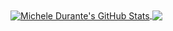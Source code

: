 <!--
**micheledurante/micheledurante** is a ✨ _special_ ✨ repository because its `README.md` (this file) appears on your GitHub profile.

Here are some ideas to get you started:

- 🔭 I’m currently working on ...
- 🌱 I’m currently learning ...
- 👯 I’m looking to collaborate on ...
- 🤔 I’m looking for help with ...
- 💬 Ask me about ...
- 📫 How to reach me: ...
- 😄 Pronouns: ...
- ⚡ Fun fact: ...
-->

<a href="https://github.com/micheledurante">
  <img align="center" src="https://github-readme-stats.vercel.app/api?username=micheledurante&show_icons=true&count_private=true&line_height=33&theme=buefy" alt="Michele Durante's GitHub Stats" />
</a>

<a href="https://github.com/micheledurante">
  <img align="center" src="https://github-readme-stats.vercel.app/api/top-langs/?username=micheledurante&langs_count=4&line_height=35&theme=buefy" />
</a>
